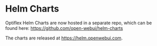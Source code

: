 # Helm Charts
Optiflex Helm Charts are now hosted in a separate repo, which can be found here: https://github.com/open-webui/helm-charts 

The charts are released at https://helm.openwebui.com. 